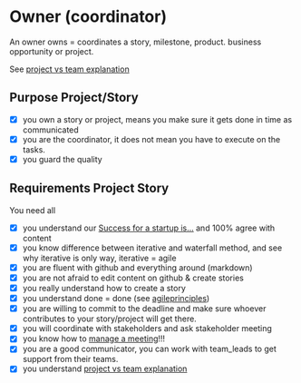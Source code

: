 # Owner (coordinator)

An owner owns = coordinates a story, milestone, product. business opportunity or project.

See [project vs team explanation](project_vs_team)

## Purpose Project/Story

- [X] you own a story or project, means you make sure it gets done in time as communicated
- [X] you are the coordinator, it does not mean you have to execute on the tasks.
- [X] you guard the quality

## Requirements Project Story

You need all

- [X] you understand our [Success for a startup is...](success) and 100% agree with content
- [X] you know difference between iterative and waterfall method, and see why iterative is only way, iterative  = agile
- [X] you are fluent with github and everything around (markdown)
- [X] you are not afraid to edit content on github & create stories
- [X] you really understand how to create a story 
- [X] you understand done = done (see [agileprinciples](agileprinciples))
- [X] you are willing to commit to the deadline and make sure whoever contributes to your story/project will get there.
- [X] you will coordinate with stakeholders and ask stakeholder meeting
- [X] you know how to [manage a meeting](manage_meetings)!!!
- [X] you are a good communicator, you can work with team_leads to get support from their teams.
- [X] you understand [project vs team explanation](project_vs_team)

<!-- !!!def private -->